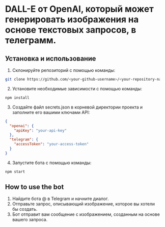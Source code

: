 # DALL-E от OpenAI, который может генерировать изображения на основе текстовых запросов, в телеграмм.
## Установка и использование
1. Склонируйте репозиторий с помощью команды:
```bash
git clone https://github.com/<your-github-username>/<your-repository-name>.git
```
2. Установите необходимые зависимости с помощью команды:
```bash
npm install
```
3. Создайте файл secrets.json в корневой директории проекта и заполните его вашими ключами API:
```json
{
  "openai": {
    "apiKey": "your-api-key"
  },
  "telegram": {
    "accessToken": "your-access-token"
  }
}
```
4. Запустите бота с помощью команды:
```bash
npm start
```
## How to use the bot
1. Найдите бота @<your-bot-name> в Telegram и начните диалог.
2. Отправьте запрос, описывающий изображение, которое вы хотели бы создать.
3. Бот отправит вам сообщение с изображением, созданным на основе вашего запроса.
